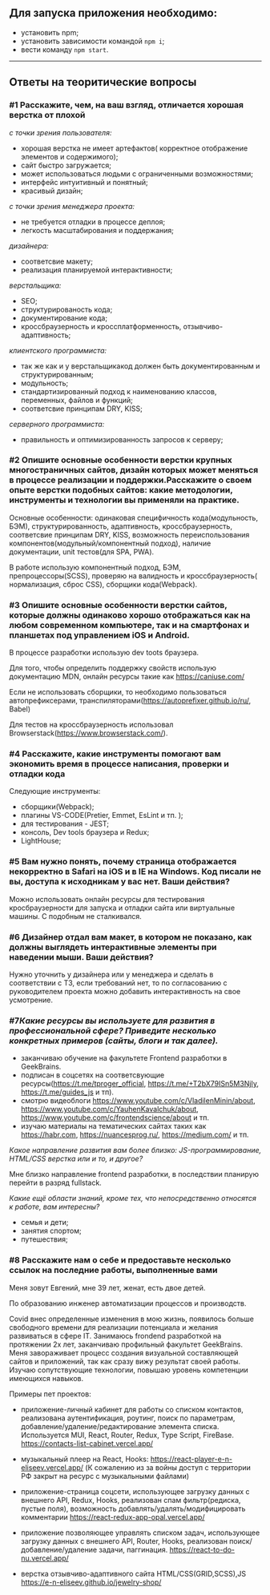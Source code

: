## Для запуска приложения необходимо:
* установить npm;
* установить зависимости командой `npm i`;
* вести команду `npm start`.

-------

## Ответы на теоритические вопросы

### #1 Расскажите, чем, на ваш взгляд, отличается хорошая верстка от плохой

*с точки зрения пользователя:*

* хорошая верстка не имеет артефактов( корректное отображение элементов и содержимого);
* сайт быстро загружается;
* может использоваться людьми с ограниченными возможностями;
* интерфейс интуитивный и понятный;
* красивый дизайн;

*с точки зрения менеджера проекта:*

* не требуется отладки в процессе деплоя;
* легкость масштабирования и поддержания;

*дизайнера:*

* соответсвие макету;
* реализация планируемой интерактивности;

*верстальщика:*

* SEO;
* структурированость кода;
* документирование кода;
* кроссбраузерность и кроссплатформенность, отзывчиво-адаптивность;

*клиентского программиста:*

* так же как и у верстальщикакод должен быть документированным и структурированным;
* модульность;
* стандартизированный подход к наименованию классов, переменных, файлов и функций;
* соответсвие принципам DRY, KISS;

*серверного программиста:*

* правильность и оптимизированность запросов к серверу;

### #2 Опишите основные особенности верстки крупных многостраничных сайтов, дизайн которых может меняться в процессе реализации и поддержки.Расскажите о своем опыте верстки подобных сайтов: какие методологии, инструменты и технологии вы применяли на практике. 

Основные особенности: одинаковая специфичность кода(модульность, БЭМ), структурированность, адаптивность, кроссбраузерность, соответсвие принципам DRY, KISS, возможность переиспользования компонентов(модульный/компонентный подход), наличие документации, unit тестов(для SPA, PWA).

В работе использую компонентный подход, БЭМ, препроцессоры(SCSS), проверяю на валидность и кроссбраузерность( нормализация, сброс CSS), сборщики кода(Webpack).

### #3 Опишите основные особенности верстки сайтов, которые должны одинаково хорошо отображаться как на любом современном компьютере, так и на смартфонах и планшетах под управлением iOS и Android. 

В процессе разработки использую dev toots браузера.

Для того, чтобы определить поддержку свойств использую документацию MDN, онлайн ресурсы такие как https://caniuse.com/

Если не использовать сборщики, то необходимо пользоваться автопрефиксерами, транспиляторами(https://autoprefixer.github.io/ru/, Babel)

Для тестов на кроссбраузерность использовал Browserstack(https://www.browserstack.com/).

### #4 Расскажите, какие инструменты помогают вам экономить время в процессе написания, проверки и отладки кода

Следующие инструменты:
* сборщики(Webpack);
* плагины VS-CODE(Pretier, Emmet, EsLint и тп. );
* для тестирования - JEST;
* консоль, Dev tools браузера и Redux;
* LightHouse;

### #5 Вам нужно понять, почему страница отображается некорректно в Safari на iOS и в IE на Windows. Код писали не вы, доступа к исходникам у вас нет. Ваши действия? 

Можно использовать онлайн ресурсы для тестирования кросбраузерности для запуска и отладки сайта или виртуальные машины.
С подобным не сталкивался.

### #6 Дизайнер отдал вам макет, в котором не показано, как должны выглядеть интерактивные элементы при наведении мыши. Ваши действия?

Нужно уточнить у дизайнера или у менеджера и сделать в соответствии с ТЗ, если требований нет, то по согласованию с руководителем проекта можно добавить интерактивность на свое усмотрение.

### #7*Какие ресурсы вы используете для развития в профессиональной сфере? Приведите несколько конкретных примеров (сайты, блоги и так далее).*

* заканчиваю обучение на факультете Frontend разработки в GeekBrains. 
* подписан в соцсетях на соответсвующие ресурсы(https://t.me/tproger_official, https://t.me/+T2bX79ISn5M3NjIy, https://t.me/guides_js и тп).
* смотрю видеоблоги https://www.youtube.com/c/VladilenMinin/about, https://www.youtube.com/c/YauhenKavalchuk/about, https://www.youtube.com/c/frontendscience/about и тп.
* изучаю материалы на тематических сайтах таких как https://habr.com, https://nuancesprog.ru/, https://medium.com/ и тп.



*Какое направление развития вам более близко: JS-программирование, HTML/CSS верстка или и то, и другое?*

Мне близко направление frontend разработки, в последствии планирую перейти в разряд fullstack.

*Какие ещё области знаний, кроме тех, что непосредственно относятся к работе, вам интересны?*

* семья и дети;
* занятия спортом;
* путешествия;


### #8 Расскажите нам о себе и предоставьте несколько ссылок на последние работы, выполненные вами

Меня зовут Евгений, мне 39 лет, женат, есть двое детей.

По образованию инженер автоматизации процессов и производств.

Covid внес определенные изменения в мою жизнь, появилось больше свободного времени для реализации потенциала и желания развиваться в сфере IT.
Занимаюсь frondend разработкой на протяжении 2х лет, заканчиваю профильный факультет GeekBrains. Меня завораживает процесс создания визуальной составляющей сайтов и приложений, так как сразу вижу результат своей работы. Изучаю сопутствующие технологии, повышаю уровень компетенции имеющихся навыков.

Примеры пет проектов:

* приложение-личный кабинет для работы со списком контактов, реализована аутентификация, роутинг, поиск по параметрам, добавление/удаление/редактирование элемента списка.
Используется MUI, React, Router, Redux, Type Script, FireBase.
https://contacts-list-cabinet.vercel.app/

* музыкальный плеер на React, Hooks:
https://react-player-e-n-eliseev.vercel.app/
(К сожалению из за войны доступ с территории РФ закрыт на ресурс с музыкальными файлами)

* приложение-страница соцсети, использующее загрузку данных с внешнего API, Redux, Hooks, реализован спам фильтр(редиска, пустые поля), возможность добавлять/удалять/модифицировать комментарии
https://react-redux-app-opal.vercel.app/

* приложение позволяющее управлять списком задач, использующее загрузку данных с внешнего API, Router, Hooks, реализован поиск/добавление/удаление задачи, паггинация.
https://react-to-do-nu.vercel.app/

* верстка отзывчиво-адаптивного сайта HTML/CSS(GRID,SCSS),JS
https://e-n-eliseev.github.io/jewelry-shop/

